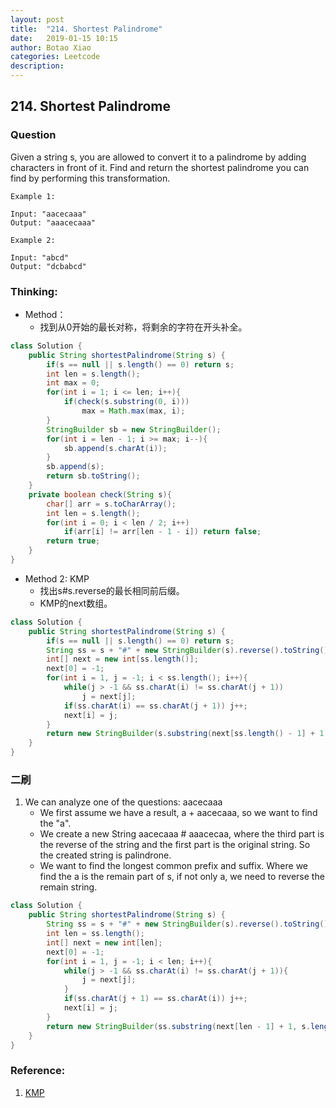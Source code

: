 ```yaml
---
layout: post
title:  "214. Shortest Palindrome"
date:   2019-01-15 10:15
author: Botao Xiao
categories: Leetcode
description:
---
```

## 214. Shortest Palindrome

### Question
Given a string s, you are allowed to convert it to a palindrome by adding characters in front of it. Find and return the shortest palindrome you can find by performing this transformation.

```
Example 1:

Input: "aacecaaa"
Output: "aaacecaaa"

Example 2:

Input: "abcd"
Output: "dcbabcd"
```

### Thinking:
* Method：
	* 找到从0开始的最长对称，将剩余的字符在开头补全。

```Java
class Solution {
    public String shortestPalindrome(String s) {
        if(s == null || s.length() == 0) return s;
        int len = s.length();
        int max = 0;
        for(int i = 1; i <= len; i++){
            if(check(s.substring(0, i)))
                max = Math.max(max, i);
        }
        StringBuilder sb = new StringBuilder();
        for(int i = len - 1; i >= max; i--){
            sb.append(s.charAt(i));
        }
        sb.append(s);
        return sb.toString();
    }
    private boolean check(String s){
        char[] arr = s.toCharArray();
        int len = s.length();
        for(int i = 0; i < len / 2; i++)
            if(arr[i] != arr[len - 1 - i]) return false;
        return true;
    }
}
```

* Method 2: KMP
	* 找出s#s.reverse的最长相同前后缀。
	* KMP的next数组。

```Java
class Solution {
    public String shortestPalindrome(String s) {
        if(s == null || s.length() == 0) return s;
        String ss = s + "#" + new StringBuilder(s).reverse().toString();
        int[] next = new int[ss.length()];
        next[0] = -1;
        for(int i = 1, j = -1; i < ss.length(); i++){
            while(j > -1 && ss.charAt(i) != ss.charAt(j + 1))
                j = next[j];
            if(ss.charAt(i) == ss.charAt(j + 1)) j++;
            next[i] = j;
        }
        return new StringBuilder(s.substring(next[ss.length() - 1] + 1, s.length())).reverse().toString() + s;
    }
}
```

### 二刷
1. We can analyze one of the questions: aacecaaa
    * We first assume we have a result, a + aacecaaa, so we want to find the "a".
    * We create a new String aacecaaa # aaacecaa, where the third part is the reverse of the string and the first part is the original string. So the created string is palindrone.
    * We want to find the longest common prefix and suffix. Where we find the a is the remain part of s, if not only a, we need to reverse the remain string.
```Java
class Solution {
    public String shortestPalindrome(String s) {
        String ss = s + "#" + new StringBuilder(s).reverse().toString();
        int len = ss.length();
        int[] next = new int[len];
        next[0] = -1;
        for(int i = 1, j = -1; i < len; i++){
            while(j > -1 && ss.charAt(i) != ss.charAt(j + 1)){
                j = next[j];
            }
            if(ss.charAt(j + 1) == ss.charAt(i)) j++;
            next[i] = j;
        }
        return new StringBuilder(ss.substring(next[len - 1] + 1, s.length())).reverse().toString() + s;
    }
}
```

### Reference:
1. [KMP](https://seanforfun.github.io/datastructure/2018/11/07/kmp.html)

